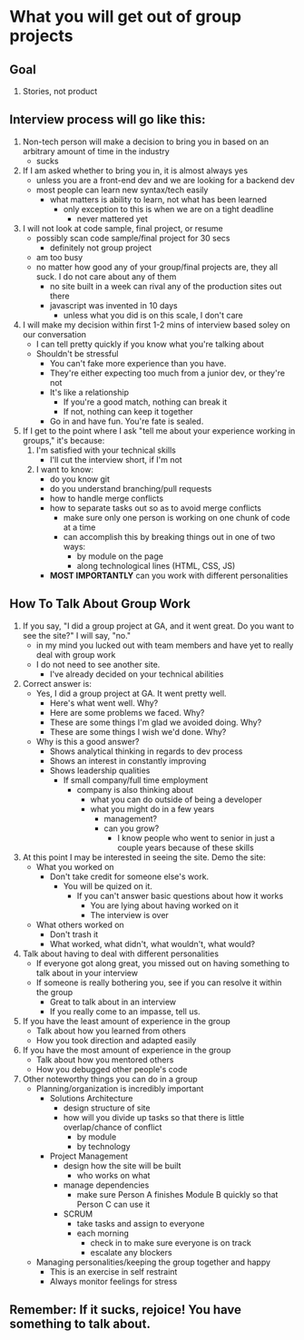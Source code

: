 # What you will get out of group projects

## Goal

1. Stories, not product

## Interview process will go like this:

1. Non-tech person will make a decision to bring you in based on an arbitrary amount of time in the industry
	- sucks
1. If I am asked whether to bring you in, it is almost always yes
	- unless you are a front-end dev and we are looking for a backend dev
	- most people can learn new syntax/tech easily
		- what matters is ability to learn, not what has been learned
			- only exception to this is when we are on a tight deadline
				- never mattered yet
1. I will not look at code sample, final project, or resume
	- possibly scan code sample/final project for 30 secs
		- definitely not group project
	- am too busy
	- no matter how good any of your group/final projects are, they all suck. I do not care about any of them
		- no site built in a week can rival any of the production sites out there
		- javascript was invented in 10 days
			- unless what you did is on this scale, I don't care
1. I will make my decision within first 1-2 mins of interview based soley on our conversation
	- I can tell pretty quickly if you know what you're talking about
	- Shouldn't be stressful
		- You can't fake more experience than you have.
		- They're either expecting too much from a junior dev, or they're not
		- It's like a relationship
			- If you're a good match, nothing can break it
			- If not, nothing can keep it together
		- Go in and have fun.  You're fate is sealed.
1. If I get to the point where I ask "tell me about your experience working in groups," it's because:
	1. I'm satisfied with your technical skills
		- I'll cut the interview short, if I'm not
	1. I want to know:
		- do you know git
		- do you understand branching/pull requests
		- how to handle merge conflicts
		- how to separate tasks out so as to avoid merge conflicts
			- make sure only one person is working on one chunk of code at a time
			- can accomplish this by breaking things out in one of two ways:
				- by module on the page
				- along technological lines (HTML, CSS, JS)
		- **MOST IMPORTANTLY** can you work with different personalities

## How To Talk About Group Work

1. If you say, "I did a group project at GA, and it went great.  Do you want to see the site?" I will say, "no."
	- in my mind you lucked out with team members and have yet to really deal with group work
	- I do not need to see another site.
		- I've already decided on your technical abilities
1. Correct answer is:
	- Yes, I did a group project at GA. It went pretty well.
		- Here's what went well. Why?
		- Here are some problems we faced. Why?
		- These are some things I'm glad we avoided doing. Why?
		- These are some things I wish we'd done. Why?
	- Why is this a good answer?
		- Shows analytical thinking in regards to dev process
		- Shows an interest in constantly improving
		- Shows leadership qualities
			- If small company/full time employment
				- company is also thinking about
					- what you can do outside of being a developer
					- what you might do in a few years
						- management?
						- can you grow?
							- I know people who went to senior in just a couple years because of these skills
1. At this point I may be interested in seeing the site.  Demo the site:
	- What you worked on
		- Don't take credit for someone else's work.
			- You will be quized on it.
				- If you can't answer basic questions about how it works
					- You are lying about having worked on it
					- The interview is over
	- What others worked on
		- Don't trash it
		- What worked, what didn't, what wouldn't, what would?
1. Talk about having to deal with different personalities
	- If everyone got along great, you missed out on having something to talk about in your interview
	- If someone is really bothering you, see if you can resolve it within the group
		- Great to talk about in an interview
		- If you really come to an impasse, tell us.
1. If you have the least amount of experience in the group
	- Talk about how you learned from others
	- How you took direction and adapted easily
1. If you have the most amount of experience in the group
	- Talk about how you mentored others
	- How you debugged other people's code
1. Other noteworthy things you can do in a group
	- Planning/organization is incredibly important
		- Solutions Architecture
			- design structure of site
			- how will you divide up tasks so that there is little overlap/chance of conflict
				- by module
				- by technology
		- Project Management
			- design how the site will be built
				- who works on what
			- manage dependencies
				- make sure Person A finishes Module B quickly so that Person C can use it
			- SCRUM
				- take tasks and assign to everyone
				- each morning
					- check in to make sure everyone is on track
					- escalate any blockers
	- Managing personalities/keeping the group together and happy
		- This is an exercise in self restraint
		- Always monitor feelings for stress

## Remember: If it sucks, rejoice!  You have something to talk about.
